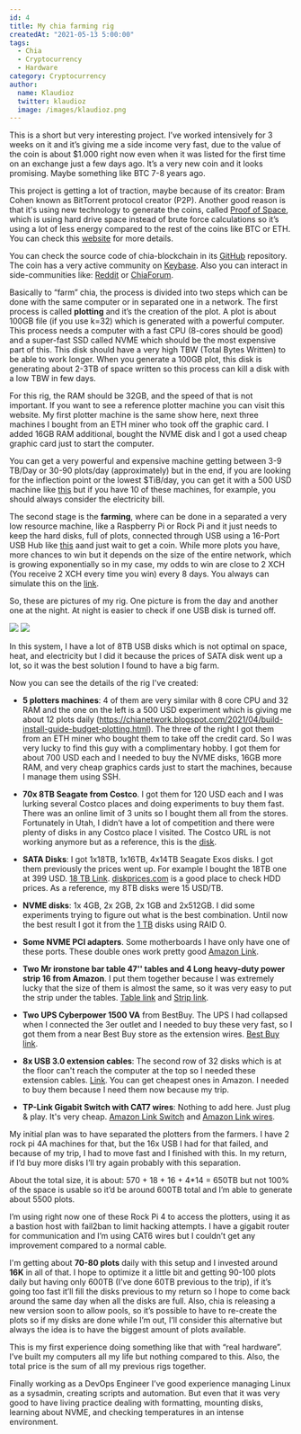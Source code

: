 ```yaml
---
id: 4
title: My chia farming rig
createdAt: "2021-05-13 5:00:00"
tags:
  - Chia
  - Cryptocurrency
  - Hardware
category: Cryptocurrency
author:
  name: Klaudioz
  twitter: klaudioz
  image: /images/klaudioz.png
---
```


This is a short but very interesting project. I’ve worked intensively for 3 weeks on it and it’s giving me a side income very fast, due to the value of the coin is about $1.000 right now even when it was listed for the first time on an exchange just a few days ago. It’s a very new coin and it looks promising. Maybe something like BTC 7-8 years ago.
<!--more-->
This project is getting a lot of traction, maybe because of its creator: Bram Cohen known as BitTorrent protocol creator (P2P). Another good reason is that it's using new technology to generate the coins, called [Proof of Space](https://www.chia.net/faq/), which is using hard drive space instead of brute force calculations so it’s using a lot of less energy compared to the rest of the coins like BTC or ETH. You can check this [website](https://chiapower.org/) for more details.

You can check the source code of chia-blockchain in its [GitHub](https://github.com/Chia-Network/chia-blockchain) repository. The coin has a very active community on [Keybase](https://keybase.io/team/chia_network.public). Also you can interact in side-communities like: [Reddit](https://www.reddit.com/r/chia/) or [ChiaForum](https://chiaforum.com/).

Basically to “farm” chia, the process is divided into two steps which can be done with the same computer or in separated one in a network. The first process is called **plotting** and it’s the creation of the plot. A plot is about 100GB file (if you use k=32) which is generated with a powerful computer. This process needs a computer with a fast CPU (8-cores should be good) and a super-fast SSD called NVME which should be the most expensive part of this. This disk should have a very high TBW (Total Bytes Written) to be able to work longer. When you generate a 100GB plot, this disk is generating about 2-3TB of space written so this process can kill a disk with a low TBW in few days.

For this rig, the RAM should be 32GB, and the speed of that is not important. If you want to see a reference plotter machine you can visit this website. My first plotter machine is the same show here, next three machines I bought from an ETH miner who took off the graphic card. I added 16GB RAM additional, bought the NVME disk and I got a used cheap graphic card just to start the computer.

You can get a very powerful and expensive machine getting between 3-9 TB/Day or 30-90 plots/day (approximately) but in the end, if you are looking for the inflection point or the lowest $TiB/day, you can get it with a 500 USD machine like [this](https://chianetwork.blogspot.com/2021/04/build-install-guide-budget-plotting.html) but if you have 10 of these machines, for example, you should always consider the electricity bill.

The second stage is the **farming**, where can be done in a separated a very low resource machine, like a Raspberry Pi or Rock Pi and it just needs to keep the hard disks, full of plots, connected through USB using a 16-Port USB Hub like [this](https://www.amazon.com/dp/B07KHRLSTT/ref=cm_sw_r_oth_api_glt_fabc_G348P4VA2HR4YE5SX62N?_encoding=UTF8&psc=1) aand just wait to get a coin. While more plots you have, more chances to win but it depends on the size of the entire network, which is growing exponentially so in my case, my odds to win are close to 2 XCH (You receive 2 XCH every time you win) every 8 days. You always can simulate this on the [link](https://chiacalculator.com/).

So, these are pictures of my rig. One picture is from the day and another one at the night. At night is easier to check if one USB disk is turned off.

![](/blog/My-chia-farming-rig/chia-day.jpg)
![](/blog/My-chia-farming-rig/chia-night.jpg)

In this system, I have a lot of 8TB USB disks which is not optimal on space, heat, and electricity but I did it because the prices of SATA disk went up a lot, so it was the best solution I found to have a big farm.

Now you can see the details of the rig I've created:

- **5 plotters machines**: 4 of them are very similar with 8 core CPU and 32 RAM and the one on the left is a 500 USD experiment which is giving me about 12 plots daily (https://chianetwork.blogspot.com/2021/04/build-install-guide-budget-plotting.html). The three of the right I got them from an ETH miner who bought them to take off the credit card. So I was very lucky to find this guy with a complimentary hobby. I got them for about 700 USD each and I needed to buy the NVME disks, 16GB more RAM, and very cheap graphics cards just to start the machines, because I manage them using SSH.

- **70x 8TB Seagate from Costco**. I got them for 120 USD each and I was lurking several Costco places and doing experiments to buy them fast. There was an online limit of 3 units so I bought them all from the stores. Fortunately in Utah, I didn’t have a lot of competition and there were plenty of disks in any Costco place I visited. The Costco URL is not working anymore but as a reference, this is the [disk](https://www.amazon.com/Seagate-Backup-Desktop-Recovery-Services/dp/B07KFG2ZYN).

- **SATA Disks**: I got 1x18TB, 1x16TB, 4x14TB Seagate Exos disks. I got them previously the prices went up. For example I bought the 18TB one at 399 USD. [18 TB Link](https://www.amazon.com/dp/B08K98VFXT). [diskprices.com](www.diskprices.com) is a good place to check HDD prices. As a reference, my 8TB disks were 15 USD/TB.

- **NVME disks**: 1x 4GB, 2x 2GB, 2x 1GB and 2x512GB. I did some experiments trying to figure out what is the best combination. Until now the best result I got it from the [1 TB](https://www.amazon.com/dp/B08FCY3BM2) disks using RAID 0.

- **Some NVME PCI adapters**. Some motherboards I have only have one of these ports. These double ones work pretty good [Amazon Link](https://www.amazon.com/dp/B08CBTC348).

- **Two Mr ironstone bar table 47'' tables and 4 Long heavy-duty power strip 16 from Amazon**. I put them together because I was extremely lucky that the size of them is almost the same, so it was very easy to put the strip under the tables. [Table link](https://www.amazon.com/dp/B07P3H4P1D) and [Strip link](https://www.amazon.com/dp/B08G1CMQKZ).

- **Two UPS Cyberpower 1500 VA** from BestBuy. The UPS I had collapsed when I connected the 3er outlet and I needed to buy these very fast, so I got them from a near Best Buy store as the extension wires. [Best Buy link](https://www.bestbuy.com/site/cyberpower-1500va-battery-back-up-system-black/3938817.p?skuId=3938817).

- **8x USB 3.0 extension cables**: The second row of 32 disks which is at the floor can't reach the computer at the top so I needed these extension cables. [Link](https://www.bestbuy.com/site/insignia-6-usb-3-0-extension-cable-a-male-to-a-female-black/). You can get cheapest ones in Amazon. I needed to buy them because I need them now because my trip.

- **TP-Link Gigabit Switch with CAT7 wires**: Nothing to add here. Just plug & play. It's very cheap. [Amazon Link Switch](https://www.amazon.com/dp/B00A121WN6) and [Amazon Link wires](https://www.amazon.com/dp/B07R525KRL).

My initial plan was to have separated the plotters from the farmers. I have 2 rock pi 4A machines for that, but the 16x USB I had for that failed, and because of my trip, I had to move fast and I finished with this. In my return, if I’d buy more disks I’ll try again probably with this separation.

About the total size, it is about: 570 + 18 + 16 + 4*14 = 650TB but not 100% of the space is usable so it’d be around 600TB total and I’m able to generate about 5500 plots.

I’m using right now one of these Rock Pi 4 to access the plotters, using it as a bastion host with fail2ban to limit hacking attempts. I have a gigabit router for communication and I’m using CAT6 wires but I couldn’t get any improvement compared to a normal cable.

I'm getting about **70-80 plots** daily with this setup and I invested around **16K** in all of that. I hope to optimize it a little bit and getting 90-100 plots daily but having only 600TB (I’ve done 60TB previous to the trip), if it’s going too fast it’ll fill the disks previous to my return so I hope to come back around the same day when all the disks are full. Also, chia is releasing a new version soon to allow pools, so it’s possible to have to re-create the plots so if my disks are done while I’m out, I’ll consider this alternative but always the idea is to have the biggest amount of plots available.

This is my first experience doing something like that with “real hardware”. I’ve built my computers all my life but nothing compared to this. Also, the total price is the sum of all my previous rigs together.

Finally working as a DevOps Engineer I’ve good experience managing Linux as a sysadmin, creating scripts and automation. But even that it was very good to have living practice dealing with formatting, mounting disks, learning about NVME, and checking temperatures in an intense environment.
